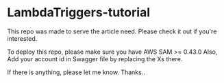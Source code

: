 # LambdaTriggers-tutorial
This repo was made to serve the article need. Please check it out if you're interested.

To deploy this repo, please make sure you have AWS SAM >= 0.43.0
Also, Add your account id in Swagger file by replacing the Xs there. 

If there is anything, please let me know. Thanks..